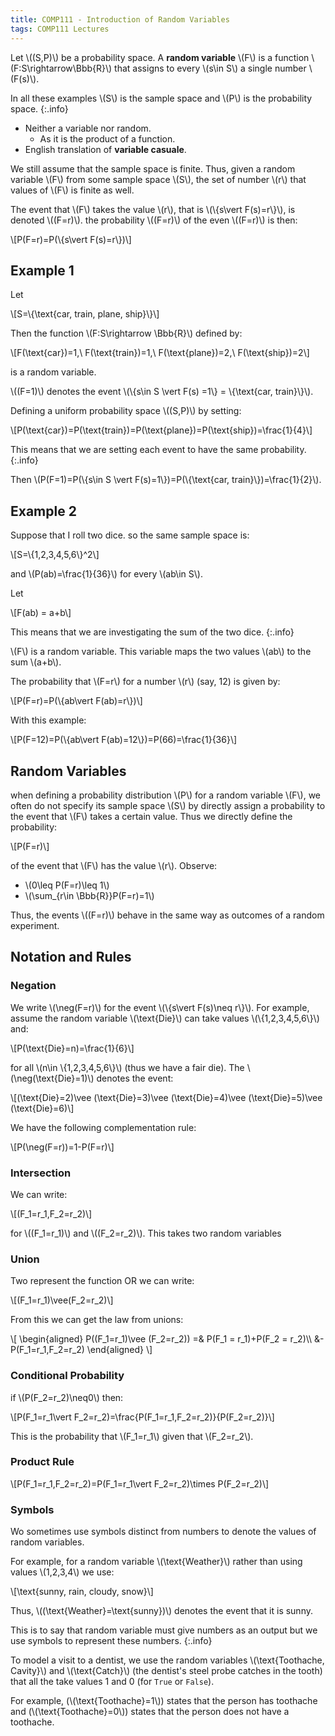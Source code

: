 ```yaml
---
title: COMP111 - Introduction of Random Variables
tags: COMP111 Lectures
---
```

Let &#92;((S,P)&#92;) be a probability space. A **random variable** &#92;(F&#92;) is a function &#92;(F:S\rightarrow\Bbb{R}&#92;) that assigns to every &#92;(s\in S&#92;) a single number &#92;(F(s)&#92;). 

In all these examples &#92;(S&#92;) is the sample space and &#92;(P&#92;) is the probability space.
{:.info}

* Neither a variable nor random.
	* As it is the product of a function.
* English translation of **variable casuale**.

We still assume that the sample space is finite. Thus, given a random variable &#92;(F&#92;) from some sample space &#92;(S&#92;), the set of number &#92;(r&#92;) that values of &#92;(F&#92;) is finite as well.

The event that &#92;(F&#92;) takes the value &#92;(r&#92;), that is &#92;(&#92;{s\vert F(s)=r&#92;}&#92;), is denoted &#92;((F=r)&#92;). the probability &#92;((F=r)&#92;) of the even &#92;((F=r)&#92;) is then:

&#92;[P(F=r)=P(&#92;{s\vert F(s)=r&#92;})&#92;]

## Example 1
Let

&#92;[S=&#92;{\text{car, train, plane, ship}&#92;}&#92;]

Then the function &#92;(F:S\rightarrow \Bbb{R}&#92;) defined by:

&#92;[F(\text{car})=1,\ F(\text{train})=1,\ F(\text{plane})=2,\ F(\text{ship})=2&#92;]

is a random variable.

&#92;((F=1)&#92;) denotes the event &#92;(&#92;{s\in S \vert F(s) =1&#92;} = &#92;{\text{car, train}&#92;}&#92;).

Defining a uniform probability space &#92;((S,P)&#92;) by setting:

&#92;[P(\text{car})=P(\text{train})=P(\text{plane})=P(\text{ship})=\frac{1}{4}&#92;]

This means that we are setting each event to have the same probability.
{:.info}

Then &#92;(P(F=1)=P(&#92;{s\in S \vert F(s)=1&#92;})=P(&#92;{\text{car, train}&#92;})=\frac{1}{2}&#92;).

## Example 2
Suppose that I roll two dice. so the same sample space is:

&#92;[S=&#92;{1,2,3,4,5,6&#92;}^2&#92;]

and &#92;(P(ab)=\frac{1}{36}&#92;) for every &#92;(ab\in S&#92;).

Let 

&#92;[F(ab) = a+b&#92;]

This means that we are investigating the sum of the two dice.
{:.info}

&#92;(F&#92;) is a random variable. This variable maps the two values &#92;(ab&#92;) to the sum &#92;(a+b&#92;). 

The probability that &#92;(F=r&#92;) for a number &#92;(r&#92;) (say, 12) is given by:

&#92;[P(F=r)=P(&#92;{ab\vert F(ab)=r&#92;})&#92;]

With this example:

 &#92;[P(F=12)=P(&#92;{ab\vert F(ab)=12&#92;})=P(66)=\frac{1}{36}&#92;]
 
## Random Variables
when defining a probability distribution &#92;(P&#92;) for a random variable &#92;(F&#92;), we often do not specify its sample space &#92;(S&#92;) by directly assign a probability to the event that &#92;(F&#92;) takes a certain value. Thus we directly define the probability:

&#92;[P(F=r)&#92;]

of the event that &#92;(F&#92;) has the value &#92;(r&#92;). Observe:

* &#92;(0\leq P(F=r)\leq 1&#92;)
* &#92;(\sum&#95;{r\in \Bbb{R}}P(F=r)=1&#92;)

Thus, the events &#92;((F=r)&#92;) behave in the same way as outcomes of a random experiment.

## Notation and Rules
### Negation
We write &#92;(\neg(F=r)&#92;) for the event &#92;(&#92;{s\vert F(s)\neq r&#92;}&#92;). For example, assume the random variable &#92;(\text{Die}&#92;) can take values &#92;(&#92;{1,2,3,4,5,6&#92;}&#92;) and:

&#92;[P(\text{Die}=n)=\frac{1}{6}&#92;]

for all &#92;(n\in &#92;{1,2,3,4,5,6&#92;}&#92;) (thus we have a fair die). The &#92;(\neg(\text{Die}=1)&#92;) denotes the event:

&#92;[(\text{Die}=2)\vee (\text{Die}=3)\vee (\text{Die}=4)\vee (\text{Die}=5)\vee (\text{Die}=6)&#92;]

We have the following complementation rule:

&#92;[P(\neg(F=r))=1-P(F=r)&#92;]

### Intersection
We can write:

&#92;[(F&#95;1=r&#95;1,F&#95;2=r&#95;2)&#92;]

for &#92;((F&#95;1=r&#95;1)&#92;) and &#92;((F&#95;2=r&#95;2)&#92;). This takes two random variables

### Union
Two represent the function OR we can write:

&#92;[(F&#95;1=r&#95;1)\vee(F&#95;2=r&#95;2)&#92;]

From this we can get the law from unions:

&#92;[
\begin{aligned}
P((F&#95;1=r&#95;1)\vee (F&#95;2=r&#95;2)) =& P(F&#95;1 = r&#95;1)+P(F&#95;2 = r&#95;2)&#92;&#92;
&-P(F&#95;1=r&#95;1,F&#95;2=r&#95;2)
\end{aligned}
&#92;]

### Conditional Probability
if &#92;(P(F&#95;2=r&#95;2)\neq0&#92;) then:

&#92;[P(F&#95;1=r&#95;1\vert F&#95;2=r&#95;2)=\frac{P(F&#95;1=r&#95;1,F&#95;2=r&#95;2)}{P(F&#95;2=r&#95;2)}&#92;]

This is the probability that &#92;(F&#95;1=r&#95;1&#92;) given that &#92;(F&#95;2=r&#95;2&#92;).

### Product Rule
&#92;[P(F&#95;1=r&#95;1,F&#95;2=r&#95;2)=P(F&#95;1=r&#95;1\vert F&#95;2=r&#95;2)\times P(F&#95;2=r&#95;2)&#92;]

### Symbols
Wo sometimes use symbols distinct from numbers to denote the values of random variables.

For example, for a random variable &#92;(\text{Weather}&#92;) rather than using values &#92;(1,2,3,4&#92;) we use:

&#92;[\text{sunny, rain, cloudy, snow}&#92;]

Thus, &#92;((\text{Weather}=\text{sunny})&#92;) denotes the event that it is sunny.

This is to say that random variable must give numbers as an output but we use symbols to represent these numbers.
{:.info}

To model a visit  to a dentist, we use the random variables &#92;(\text{Toothache, Cavity}&#92;) and &#92;(\text{Catch}&#92;) (the dentist's steel probe catches in the tooth) that all the take values 1 and 0 (for `True` or `False`). 

For example, (&#92;(\text{Toothache}=1&#92;)) states that the person has toothache and (&#92;(\text{Toothache}=0&#92;)) states that the person does not have a toothache.
